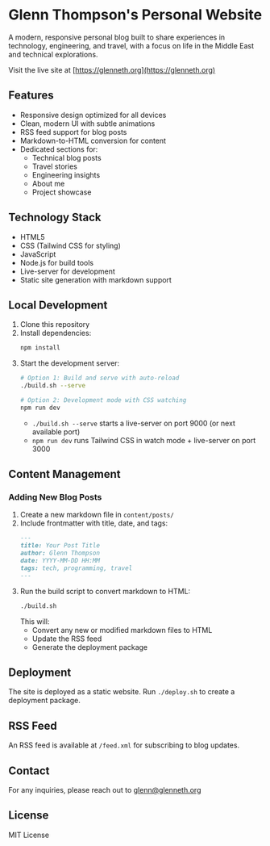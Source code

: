 # Glenn Thompson's Personal Website

A modern, responsive personal blog built to share experiences in technology, engineering, and travel, with a focus on life in the Middle East and technical explorations.

Visit the live site at [https://glenneth.org](https://glenneth.org)

## Features
- Responsive design optimized for all devices
- Clean, modern UI with subtle animations
- RSS feed support for blog posts
- Markdown-to-HTML conversion for content
- Dedicated sections for:
  - Technical blog posts
  - Travel stories
  - Engineering insights
  - About me
  - Project showcase

## Technology Stack
- HTML5
- CSS (Tailwind CSS for styling)
- JavaScript
- Node.js for build tools
- Live-server for development
- Static site generation with markdown support

## Local Development
1. Clone this repository
2. Install dependencies:
   ```bash
   npm install
   ```
3. Start the development server:
   ```bash
   # Option 1: Build and serve with auto-reload
   ./build.sh --serve
   
   # Option 2: Development mode with CSS watching
   npm run dev
   ```
   - `./build.sh --serve` starts a live-server on port 9000 (or next available port)
   - `npm run dev` runs Tailwind CSS in watch mode + live-server on port 3000

## Content Management
### Adding New Blog Posts
1. Create a new markdown file in `content/posts/`
2. Include frontmatter with title, date, and tags:
   ```markdown
   ---
   title: Your Post Title
   author: Glenn Thompson
   date: YYYY-MM-DD HH:MM
   tags: tech, programming, travel
   ---
   ```
3. Run the build script to convert markdown to HTML:
   ```bash
   ./build.sh
   ```
   This will:
   - Convert any new or modified markdown files to HTML
   - Update the RSS feed
   - Generate the deployment package

## Deployment
The site is deployed as a static website. Run `./deploy.sh` to create a deployment package.

## RSS Feed
An RSS feed is available at `/feed.xml` for subscribing to blog updates.

## Contact
For any inquiries, please reach out to [glenn@glenneth.org](mailto:glenn@glenneth.org)

## License
MIT License
